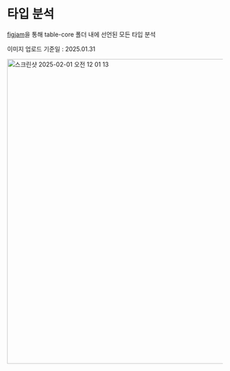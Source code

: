 # 타입 분석

[figjam](https://www.figma.com/board/0R4jnf1gv5yP8AsWMp7ACL/Untitled?node-id=0-1&t=ylFlYPbxjI7wgMOA-1)을 통해 table-core 폴더 내에 선언된 모든 타입 분석


이미지 업로드 기준일 : 2025.01.31

<img width="711" alt="스크린샷 2025-02-01 오전 12 01 13" src="https://github.com/user-attachments/assets/def940b6-1aca-4bb2-9dea-bc83ad6a2436" />
